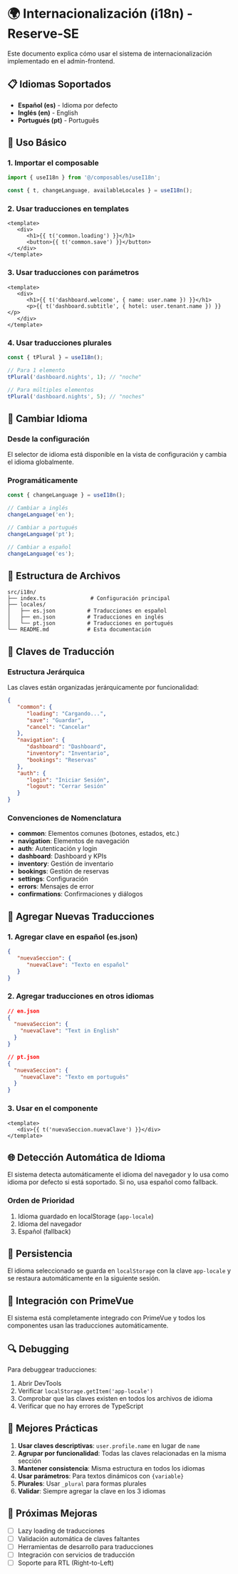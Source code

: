 # 🌍 Internacionalización (i18n) - Reserve-SE

Este documento explica cómo usar el sistema de internacionalización implementado en el admin-frontend.

## 📋 Idiomas Soportados

-  **Español (es)** - Idioma por defecto
-  **Inglés (en)** - English
-  **Portugués (pt)** - Português

## 🚀 Uso Básico

### 1. Importar el composable

```typescript
import { useI18n } from '@/composables/useI18n';

const { t, changeLanguage, availableLocales } = useI18n();
```

### 2. Usar traducciones en templates

```vue
<template>
   <div>
      <h1>{{ t('common.loading') }}</h1>
      <button>{{ t('common.save') }}</button>
   </div>
</template>
```

### 3. Usar traducciones con parámetros

```vue
<template>
   <div>
      <h1>{{ t('dashboard.welcome', { name: user.name }) }}</h1>
      <p>{{ t('dashboard.subtitle', { hotel: user.tenant.name }) }}</p>
   </div>
</template>
```

### 4. Usar traducciones plurales

```typescript
const { tPlural } = useI18n();

// Para 1 elemento
tPlural('dashboard.nights', 1); // "noche"

// Para múltiples elementos
tPlural('dashboard.nights', 5); // "noches"
```

## 🔧 Cambiar Idioma

### Desde la configuración

El selector de idioma está disponible en la vista de configuración y cambia el idioma globalmente.

### Programáticamente

```typescript
const { changeLanguage } = useI18n();

// Cambiar a inglés
changeLanguage('en');

// Cambiar a portugués
changeLanguage('pt');

// Cambiar a español
changeLanguage('es');
```

## 📁 Estructura de Archivos

```
src/i18n/
├── index.ts              # Configuración principal
├── locales/
│   ├── es.json          # Traducciones en español
│   ├── en.json          # Traducciones en inglés
│   └── pt.json          # Traducciones en portugués
└── README.md            # Esta documentación
```

## 🎯 Claves de Traducción

### Estructura Jerárquica

Las claves están organizadas jerárquicamente por funcionalidad:

```json
{
   "common": {
      "loading": "Cargando...",
      "save": "Guardar",
      "cancel": "Cancelar"
   },
   "navigation": {
      "dashboard": "Dashboard",
      "inventory": "Inventario",
      "bookings": "Reservas"
   },
   "auth": {
      "login": "Iniciar Sesión",
      "logout": "Cerrar Sesión"
   }
}
```

### Convenciones de Nomenclatura

-  **common**: Elementos comunes (botones, estados, etc.)
-  **navigation**: Elementos de navegación
-  **auth**: Autenticación y login
-  **dashboard**: Dashboard y KPIs
-  **inventory**: Gestión de inventario
-  **bookings**: Gestión de reservas
-  **settings**: Configuración
-  **errors**: Mensajes de error
-  **confirmations**: Confirmaciones y diálogos

## 🔄 Agregar Nuevas Traducciones

### 1. Agregar clave en español (es.json)

```json
{
   "nuevaSeccion": {
      "nuevaClave": "Texto en español"
   }
}
```

### 2. Agregar traducciones en otros idiomas

```json
// en.json
{
  "nuevaSeccion": {
    "nuevaClave": "Text in English"
  }
}

// pt.json
{
  "nuevaSeccion": {
    "nuevaClave": "Texto em português"
  }
}
```

### 3. Usar en el componente

```vue
<template>
   <div>{{ t('nuevaSeccion.nuevaClave') }}</div>
</template>
```

## 🌐 Detección Automática de Idioma

El sistema detecta automáticamente el idioma del navegador y lo usa como idioma por defecto si está soportado. Si no, usa español como fallback.

### Orden de Prioridad

1. Idioma guardado en localStorage (`app-locale`)
2. Idioma del navegador
3. Español (fallback)

## 💾 Persistencia

El idioma seleccionado se guarda en `localStorage` con la clave `app-locale` y se restaura automáticamente en la siguiente sesión.

## 🎨 Integración con PrimeVue

El sistema está completamente integrado con PrimeVue y todos los componentes usan las traducciones automáticamente.

## 🔍 Debugging

Para debuggear traducciones:

1. Abrir DevTools
2. Verificar `localStorage.getItem('app-locale')`
3. Comprobar que las claves existen en todos los archivos de idioma
4. Verificar que no hay errores de TypeScript

## 📝 Mejores Prácticas

1. **Usar claves descriptivas**: `user.profile.name` en lugar de `name`
2. **Agrupar por funcionalidad**: Todas las claves relacionadas en la misma sección
3. **Mantener consistencia**: Misma estructura en todos los idiomas
4. **Usar parámetros**: Para textos dinámicos con `{variable}`
5. **Plurales**: Usar `_plural` para formas plurales
6. **Validar**: Siempre agregar la clave en los 3 idiomas

## 🚀 Próximas Mejoras

-  [ ] Lazy loading de traducciones
-  [ ] Validación automática de claves faltantes
-  [ ] Herramientas de desarrollo para traducciones
-  [ ] Integración con servicios de traducción
-  [ ] Soporte para RTL (Right-to-Left)
